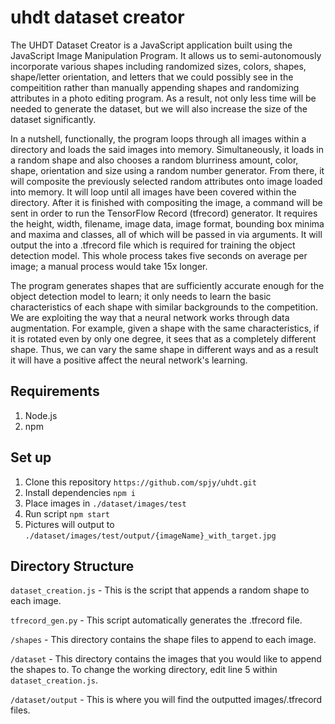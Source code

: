 # uhdt dataset creator

The UHDT Dataset Creator is a JavaScript application built using the JavaScript Image Manipulation Program. It allows us to semi-autonomously incorporate various shapes including randomized sizes, colors, shapes, shape/letter orientation, and letters that we could possibly see in the compeitition rather than manually appending shapes and randomizing attributes in a photo editing program. As a result, not only less time will be needed to generate the dataset, but we will also increase the size of the dataset significantly.

In a nutshell, functionally, the program loops through all images within a directory and loads the said images into memory. Simultaneously, it loads in a random shape and also chooses a random blurriness amount, color, shape, orientation and size using a random number generator. From there, it will composite the previously selected random attributes onto image loaded into memory. It will loop until all images have been covered within the directory. After it is finished with compositing the image, a command will be sent in order to run the TensorFlow Record (tfrecord) generator. It requires the height, width, filename, image data, image format, bounding box minima and maxima and classes, all of which will be passed in via arguments. It will output the into a .tfrecord file which is required for training the object detection model. This whole process takes five seconds on average per image; a manual process would take 15x longer.

The program generates shapes that are sufficiently accurate enough for the object detection model to learn; it only needs to learn the basic characteristics of each shape with similar backgrounds to the competition. We are exploiting the way that a neural network works through data augmentation. For example, given a shape with the same characteristics, if it is rotated even by only one degree, it sees that as a completely different shape. Thus, we can vary the same shape in different ways and as a result it will have a positive affect the neural network's learning.

## Requirements
1. Node.js
2. npm

## Set up
1. Clone this repository `https://github.com/spjy/uhdt.git`
2. Install dependencies `npm i`
3. Place images in `./dataset/images/test`
4. Run script `npm start`
5. Pictures will output to `./dataset/images/test/output/{imageName}_with_target.jpg`

## Directory Structure

`dataset_creation.js` - This is the script that appends a random shape to each image.

`tfrecord_gen.py` - This script automatically generates the .tfrecord file.

`/shapes` - This directory contains the shape files to append to each image.

`/dataset` - This directory contains the images that you would like to append the shapes to. To change the working directory, edit line 5 within `dataset_creation.js`.

`/dataset/output` - This is where you will find the outputted images/.tfrecord files.
